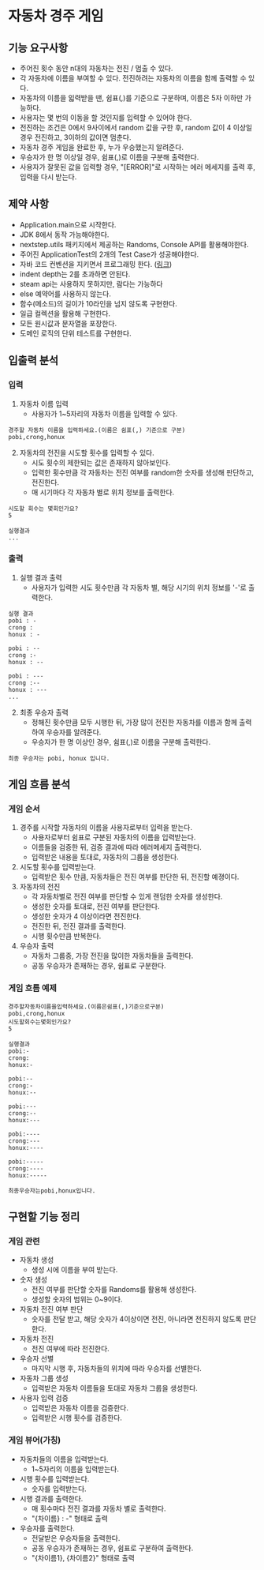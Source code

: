 # 자동차 경주 게임
## 기능 요구사항
- 주어진 횟수 동안 n대의 자동차는 전진 / 멈출 수 있다.
- 각 자동차에 이름을 부여할 수 있다. 전진하려는 자동차의 이름을 함께 출력할 수 있다.
- 자동차의 이름을 읿력받을 땐, 쉼표(,)를 기준으로 구분하며, 이름은 5자 이하만 가능하다.
- 사용자는 몇 번의 이동을 할 것인지를 입력할 수 있어야 한다.
- 전진하는 조건은 0에서 9사이에서 random 값을 구한 후, random 값이 4 이상일 경우 전진하고, 3이하의 값이면 멈춘다.
- 자동차 경주 게임을 완료한 후, 누가 우승했는지 알려준다.
- 우승자가 한 명 이상일 경우, 쉼표(,)로 이름을 구분해 출력한다.
- 사용자가 잘못된 값을 입력할 경우, "[ERROR]"로 시작하는 에러 메세지를 출력 후, 입력을 다시 받는다.

## 제약 사항
- Application.main으로 시작한다.
- JDK 8에서 동작 가능해야한다.
- nextstep.utils 패키지에서 제공하는 Randoms, Console API를 활용해야한다.
- 주어진 ApplicationTest의 2개의 Test Case가 성공해야한다.
- 자바 코드 컨벤션을 지키면서 프로그래밍 한다. ([링크](https://naver.github.io/hackday-conventions-java/))
- indent depth는 2를 초과하면 안된다.
- steam api는 사용하지 못하지만, 람다는 가능하다
- else 예약어를 사용하지 않는다.
- 함수(메소드)의 길이가 10라인을 넘지 않도록 구현한다.
- 일급 컬렉션을 활용해 구현한다.
- 모든 원시값과 문자열을 포장한다.
- 도메인 로직의 단위 테스트를 구현한다.

## 입출력 분석
### 입력
1. 자동차 이름 입력
    - 사용자가 1~5자리의 자동차 이름을 입력할 수 있다.
```
경주할 자동차 이름을 입력하세요.(이름은 쉼표(,) 기준으로 구분)
pobi,crong,honux
```
2. 자동차의 전진을 시도할 횟수를 입력할 수 있다.
    - 시도 횟수의 제한되는 값은 존재하지 않아보인다.
    - 입력한 횟수만큼 각 자동차는 전진 여부를 random한 숫자를 생성해 판단하고, 전진한다.
    - 매 시기마다 각 자동차 별로 위치 정보를 출력한다.
```
시도할 회수는 몇회인가요?
5

실행결과
...
```

### 출력
1. 실행 결과 출력
    - 사용자가 입력한 시도 횟수만큼 각 자동차 별, 해당 시기의 위치 정보를 '-'로 출력한다.
```
실행 결과
pobi : -
crong :
honux : -

pobi : --
crong :-
honux : --

pobi : ---
crong :--
honux : ---
...
```

2. 최종 우승자 출력
    - 정해진 횟수만큼 모두 시행한 뒤, 가장 많이 전진한 자동차를 이름과 함께 출력하여 우승자를 알려준다.
    - 우승자가 한 명 이상인 경우, 쉼표(,)로 이름을 구분해 출력한다.
```
최종 우승자는 pobi, honux 입니다.
```

## 게임 흐름 분석
### 게임 순서
1. 경주를 시작할 자동차의 이름을 사용자로부터 입력을 받는다.
   - 사용자로부터 쉼표로 구분된 자동차의 이름을 입력받는다.
   - 이름들을 검증한 뒤, 검증 결과에 따라 에러메세지 출력한다.
   - 입력받은 내용을 토대로, 자동차의 그룹을 생성한다.
2. 시도할 횟수를 입력받는다.
   - 입력받은 횟수 만큼, 자동차들은 전진 여부를 판단한 뒤, 전진할 예졍이다.
3. 자동차의 전진
   - 각 자동차별로 전진 여부를 판단할 수 있게 랜덤한 숫자를 생성한다.
   - 생성한 숫자를 토대로, 전진 여부를 판단한다.
   - 생성한 숫자가 4 이상이라면 전진한다.
   - 전진한 뒤, 전진 결과를 출력한다.
   - 시행 횟수만큼 반복한다.
4. 우승자 출력
    - 자동차 그룹중, 가장 전진을 많이한 자동차들을 출력한다.
    - 공동 우승자가 존재하는 경우, 쉼표로 구분한다.
### 게임 흐름 예제
```
경주할자동차이름을입력하세요.(이름은쉼표(,)기준으로구분)
pobi,crong,honux
시도할회수는몇회인가요?
5

실행결과
pobi:-
crong:
honux:-

pobi:--
crong:-
honux:--

pobi:---
crong:--
honux:---

pobi:----
crong:---
honux:----

pobi:-----
crong:----
honux:-----

최종우승자는pobi,honux입니다.
```
## 구현할 기능 정리
### 게임 관련
- 자동차 생성
    - 생성 시에 이름을 부여 받는다.
- 숫자 생성
    - 전진 여부를 판단할 숫자를 Randoms를 활용해 생성한다.
    - 생성할 숫자의 범위는 0~9이다.
- 자동차 전진 여부 판단
    - 숫자를 전달 받고, 해당 숫자가 4이상이면 전진, 아니라면 전진하지 않도록 판단한다.
- 자동차 전진
    - 전진 여부에 따라 전진한다.
- 우승자 선별
    - 마지막 시행 후, 자동차들의 위치에 따라 우승자를 선별한다.
- 자동차 그룹 생성
    - 입력받은 자동차 이름들을 토대로 자동차 그룹을 생성한다.
- 사용자 입력 검증
    - 입력받은 자동차 이름을 검증한다.
    - 입력받은 시행 횟수를 검증한다.
### 게임 뷰어(가칭)
- 자동차들의 이름을 입력받는다.
    - 1~5자리의 이름을 입력받는다.
- 시행 횟수를 입력받는다.
    - 숫자를 입력받는다.
- 시행 결과를 출력한다.
    - 매 횟수마다 전진 결과를 자동차 별로 출력한다.
    - "{차이름} : -" 형태로 출력
- 우승자를 출력한다.
    - 전달받은 우승자들을 출력한다.
    - 공동 우승자가 존재하는 경우, 쉼표로 구분하여 출력한다.
    - "{차이름1}, {차이름2}" 형태로 출력

